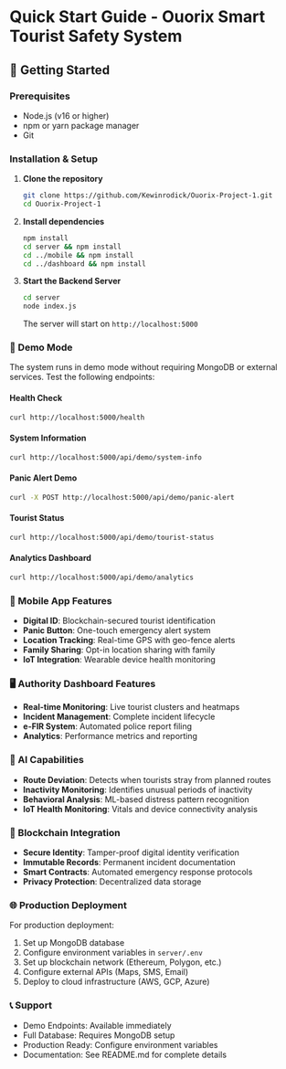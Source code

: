 # Quick Start Guide - Ouorix Smart Tourist Safety System

## 🚀 Getting Started

### Prerequisites
- Node.js (v16 or higher)
- npm or yarn package manager
- Git

### Installation & Setup

1. **Clone the repository**
   ```bash
   git clone https://github.com/Kewinrodick/Ouorix-Project-1.git
   cd Ouorix-Project-1
   ```

2. **Install dependencies**
   ```bash
   npm install
   cd server && npm install
   cd ../mobile && npm install  
   cd ../dashboard && npm install
   ```

3. **Start the Backend Server**
   ```bash
   cd server
   node index.js
   ```
   The server will start on `http://localhost:5000`

### 🧪 Demo Mode

The system runs in demo mode without requiring MongoDB or external services. Test the following endpoints:

#### Health Check
```bash
curl http://localhost:5000/health
```

#### System Information
```bash
curl http://localhost:5000/api/demo/system-info
```

#### Panic Alert Demo
```bash
curl -X POST http://localhost:5000/api/demo/panic-alert
```

#### Tourist Status
```bash
curl http://localhost:5000/api/demo/tourist-status
```

#### Analytics Dashboard
```bash
curl http://localhost:5000/api/demo/analytics
```

### 📱 Mobile App Features

- **Digital ID**: Blockchain-secured tourist identification
- **Panic Button**: One-touch emergency alert system
- **Location Tracking**: Real-time GPS with geo-fence alerts
- **Family Sharing**: Opt-in location sharing with family
- **IoT Integration**: Wearable device health monitoring

### 🖥️ Authority Dashboard Features

- **Real-time Monitoring**: Live tourist clusters and heatmaps
- **Incident Management**: Complete incident lifecycle
- **e-FIR System**: Automated police report filing
- **Analytics**: Performance metrics and reporting

### 🤖 AI Capabilities

- **Route Deviation**: Detects when tourists stray from planned routes
- **Inactivity Monitoring**: Identifies unusual periods of inactivity
- **Behavioral Analysis**: ML-based distress pattern recognition
- **IoT Health Monitoring**: Vitals and device connectivity analysis

### 🔗 Blockchain Integration

- **Secure Identity**: Tamper-proof digital identity verification
- **Immutable Records**: Permanent incident documentation
- **Smart Contracts**: Automated emergency response protocols
- **Privacy Protection**: Decentralized data storage

### 🌐 Production Deployment

For production deployment:

1. Set up MongoDB database
2. Configure environment variables in `server/.env`
3. Set up blockchain network (Ethereum, Polygon, etc.)
4. Configure external APIs (Maps, SMS, Email)
5. Deploy to cloud infrastructure (AWS, GCP, Azure)

### 📞 Support

- Demo Endpoints: Available immediately
- Full Database: Requires MongoDB setup
- Production Ready: Configure environment variables
- Documentation: See README.md for complete details